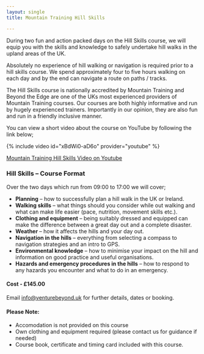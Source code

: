 ```yaml
---
layout: single
title: Mountain Training Hill Skills

---
```


During two fun and action packed days on the Hill Skills course, we will equip you with the skills and knowledge to safely undertake hill walks in the upland areas of the UK.

Absolutely no experience of hill walking or navigation is required prior to a hill skills course. We spend approximately four to five hours walking on each day and by the end can navigate a route on paths / tracks.

The Hill Skills course is nationally accredited by Mountain Training and Beyond the Edge are one of the UKs most experienced providers of Mountain Training courses. Our courses are both highly informative and run by hugely experienced trainers. Importantly in our opinion, they are also fun and run in a friendly inclusive manner.

You can view a short video about the course on YouTube by following the link below;

{% include video id="xBdWi0-aD6o" provider="youtube" %}

[Mountain Training Hill Skills Video on Youtube](https://www.youtube.com/watch?v=xBdWi0-aD6o)

### Hill Skills – Course Format
Over the two days which run from 09:00 to 17:00 we will cover;

- **Planning** – how to successfully plan a hill walk in the UK or Ireland.
- **Walking skills** – what things should you consider while out walking and what can make life easier (pace, nutrition, movement skills etc.).
- **Clothing and equipment** – being suitably dressed and equipped can make the difference between a great day out and a complete disaster.
- **Weather** – how it affects the hills and your day out.
- **Navigation in the hills** – everything from selecting a compass to navigation strategies and an intro to GPS.
- **Environmental knowledge** – how to minimise your impact on the hill and information on good practice and useful organisations.
- **Hazards and emergency procedures in the hills** – how to respond to any hazards you encounter and what to do in an emergency.


#### Cost - £145.00

Email [info@venturebeyond.uk](mailto:info@venturebeyond.uk) for further details, dates or booking.

#### Please Note:
- Accomodation is not provided on this course
- Own clothing and equipment required (please contact us for guidance if needed)
- Course book, certificate and timing card included with this course.
